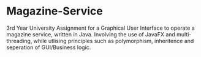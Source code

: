 # Magazine-Service
3rd Year University Assignment for a Graphical User Interface to operate a magazine service, written in Java. Involving the use of JavaFX and multi-threading, while utlising principles such as polymorphism, inheritence and seperation of GUI/Business logic.
